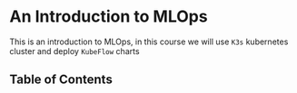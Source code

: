 # An Introduction to MLOps

This is an introduction to MLOps, in this course we will use `K3s` kubernetes cluster and deploy `KubeFlow` charts

## Table of Contents
